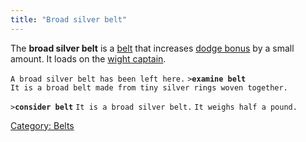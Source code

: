 ```yaml
---
title: "Broad silver belt"
---
```


The **broad silver belt** is a [belt](belt "wikilink") that increases
[dodge bonus](dodge_bonus "wikilink") by a small amount. It loads on the
[wight captain](Super_Mobile#Wight_Captain "wikilink").

`A broad silver belt has been left here.`
`>`**`examine belt`**
`It is a broad belt made from tiny silver rings woven together. `

`>`**`consider belt`**
`It is a broad silver belt.`
`It weighs half a pound.`

[Category: Belts](Category:_Belts "wikilink")
